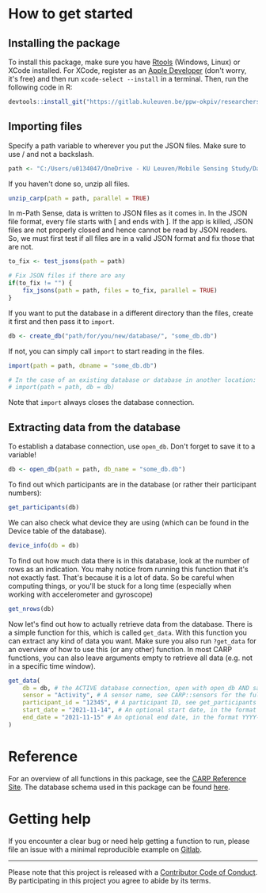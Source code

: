 # How to get started

## Installing the package
To install this package, make sure you have [Rtools](https://cran.r-project.org/bin/windows/Rtools/) (Windows, Linux) or XCode installed. For XCode, register as an [Apple Developer](https://developer.apple.com/register/agree/) (don't worry, it's free) and then run `xcode-select --install` in a terminal. Then, run the following code in R:

```r
devtools::install_git("https://gitlab.kuleuven.be/ppw-okpiv/researchers/u0134047/carp")
```

## Importing files

Specify a path variable to wherever you put the JSON files. Make sure to use / and not a backslash.

```r
path <- "C:/Users/u0134047/OneDrive - KU Leuven/Mobile Sensing Study/Data"
```

If you haven't done so, unzip all files.

```r
unzip_carp(path = path, parallel = TRUE)
```

In m-Path Sense, data is written to JSON files as it comes in. In the JSON file format, every file starts with [ and ends with ]. If the app is killed, JSON files are not properly closed and hence cannot be read by JSON readers. So, we must first test if all files are in a valid JSON format and fix those that are not.

```r
to_fix <- test_jsons(path = path)

# Fix JSON files if there are any
if(to_fix != "") {
	fix_jsons(path = path, files = to_fix, parallel = TRUE)
}
```

If you want to  put the database in a different directory than the files, create it first and then pass it to `import`.

```r
db <- create_db("path/for/you/new/database/", "some_db.db")
``` 

If not, you can simply call `import` to start reading in the files.

```r
import(path = path, dbname = "some_db.db")

# In the case of an existing database or database in another location:
# import(path = path, db = db)
```

Note that `import` always closes the database connection.

## Extracting data from the database
To establish a database connection, use `open_db`. Don't forget to save it to a variable!

```r
db <- open_db(path = path, db_name = "some_db.db")
```

To find out which participants are in the database (or rather their participant numbers):
```r
get_participants(db)
```

We can also check what device they are using (which can be found in the Device table of the database).

```r
device_info(db = db)
```

To find out how much data there is in this database, look at the number of rows as an indication. You mahy notice from running this function that it's not exactly fast. That's because it is a lot of data. So be careful when computing things, or you'll be stuck for a long time (especially when working with accelerometer and gyroscope)

```r
get_nrows(db)
```

Now let's find out how to actually retrieve data from the database. There is a simple function for this, which is called `get_data`. With this function you can extract any kind of data you want. Make sure you also run `?get_data` for an overview of how to use this (or any other) function. In most CARP functions, you can also leave arguments empty to retrieve all data (e.g. not in a specific time window).

```r
get_data(
	db = db, # the ACTIVE database connection, open with open_db AND save to a variable
	sensor = "Activity", # A sensor name, see CARP::sensors for the full list
	participant_id = "12345", # A participant ID, see get_participants
	start_date = "2021-11-14", # An optional start date, in the format YYYY-MM-DD
	end_date = "2021-11-15" # An optional end date, in the format YYYY-MM-DD
)
```

# Reference 
For an overview of all functions in this package, see the [CARP Reference Site](https://ppw-okpiv.pages.gitlab.kuleuven.be/researchers/u0134047/carp/reference/index.html). The database schema used in this package can be found [here](https://gitlab.kuleuven.be/ppw-okpiv/researchers/u0134047/carp/-/blob/master/inst/extdata/carp_db.png).

# Getting help
If you encounter a clear bug or need help getting a function to run, please file an issue with a minimal reproducible example on [Gitlab](https://gitlab.kuleuven.be/ppw-okpiv/researchers/u0134047/carp/-/issues).

---

Please note that this project is released with a [Contributor Code of Conduct](https://gitlab.kuleuven.be/ppw-okpiv/researchers/u0134047/carp/-/blob/master/CONTRIBUTING.md). By participating in this project you agree to abide by its terms.
